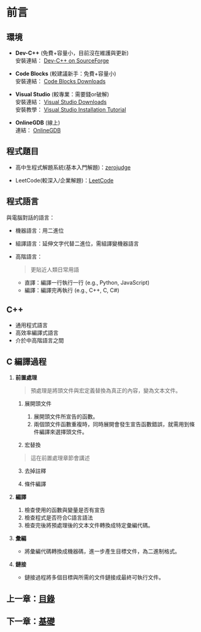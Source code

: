 # 前言

## 環境

- **Dev-C++** (免費+容量小，目前沒在維護與更新)  
  安裝連結： [Dev-C++ on SourceForge](https://sourceforge.net/projects/orwelldevcpp/)

- **Code Blocks** (較建議新手：免費+容量小)  
  安裝連結： [Code Blocks Downloads](https://www.codeblocks.org/downloads/)

- **Visual Studio** (較專業：需要錢or破解)  
  安裝連結： [Visual Studio Downloads](https://visualstudio.microsoft.com/zh-hant/downloads/)  
  安裝教學： [Visual Studio Installation Tutorial](https://youtu.be/zjE14hyvJVw?si=LFhwyxKVNBhB74vU)

- **OnlineGDB** (線上)  
  連結： [OnlineGDB](https://www.onlinegdb.com/)

## 程式題目

- 高中生程式解題系統(基本入門解題)：[zerojudge](https://zerojudge.tw/)

- LeetCode(較深入/企業解題)：[LeetCode](https://zerojudge.tw/)

## 程式語言

與電腦對話的語言：

  - 機器語言：用二進位
  - 組譯語言：延伸文字代替二進位，需組譯變機器語言
  - 高階語言：

    > 更貼近人類日常用語
      
    - 直譯：編譯一行執行一行 (e.g., Python, JavaScript)
    - 編譯：編譯完再執行 (e.g., C++, C, C#)

## C++

  - 通用程式語言
  - 高效率編譯式語言
  - 介於中高階語言之間

## C 編譯過程

1. **前置處理**
   > 預處理是將頭文件與宏定義替換為真正的內容，變為文本文件。
   1. 展開頭文件
      
      1. 展開頭文件所宣告的函數。
      2. 兩個頭文件函數重複時，同時展開會發生宣告函數錯誤，就需用到條件編譯來選擇頭文件。

   2. 宏替換
      
     > 這在前置處理章節會講述

   3. 去掉註釋

   4. 條件編譯

2. **編譯**
   
   1. 檢查使用的函數與變量是否有宣告
   2. 檢查程式是否符合C語言語法
   3. 檢查完後將預處理後的文本文件轉換成特定彙編代碼。



3. **彙編**
   
   - 將彙編代碼轉換成機器碼，進一步產生目標文件，為二進制格式。

4. **鏈接**
   
   - 鏈接過程將多個目標與所需的文件鏈接成最終可執行文件。

## 上一章：[目錄](https://github.com/xixa3333/C-Textbook/blob/main/%E7%9B%AE%E9%8C%84.md)
## 下一章：[基礎](https://github.com/xixa3333/C-Textbook/blob/main/%E5%9F%BA%E7%A4%8E.md)
